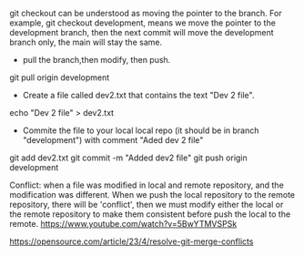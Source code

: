 git checkout can be understood as moving the pointer to the branch. For example, git checkout development, means we move the pointer to the development branch, 
then the next commit will move the development branch only, the main will stay the same. 

* pull the branch,then modify, then push.
  
git pull origin development

* Create a file called dev2.txt that contains the text "Dev 2 file".
  
echo "Dev 2 file" > dev2.txt

* Commite the file to your local local repo (it should be in branch "development") with comment "Aded dev 2 file"
  
git add dev2.txt 
git commit -m "Added dev2 file"
git push origin development


Conflict: when a file was modified in local and remote repository, and the modification was different. When we push the local repository to the remote repository, there will be 'conflict', then we must modify either the local or the remote repository to make them consistent before push the local to the remote. 
[
](https://www.youtube.com/watch?v=5BwYTMVSPSk)https://www.youtube.com/watch?v=5BwYTMVSPSk


https://opensource.com/article/23/4/resolve-git-merge-conflicts

